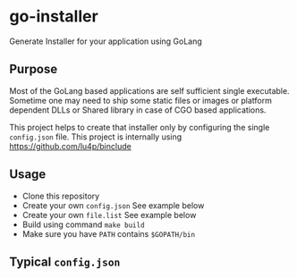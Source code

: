 # go-installer
Generate Installer for your application using GoLang

## Purpose
Most of the GoLang based applications are self sufficient single executable. Sometime one may need to ship some static
files or images or platform dependent DLLs or Shared library in case of CGO based applications.

This project helps to create that installer only by configuring the single `config.json` file.
This project is internally using https://github.com/lu4p/binclude

## Usage
* Clone this repository
* Create your own `config.json` See example below
* Create your own `file.list` See example below
* Build using command `make build`
* Make sure you have `PATH` contains `$GOPATH/bin`

## Typical `config.json`
